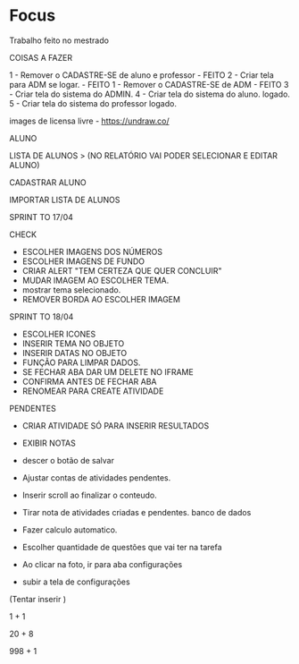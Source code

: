 # Focus
Trabalho feito no mestrado


COISAS A FAZER

1 - Remover o CADASTRE-SE de aluno e professor - FEITO
2 - Criar tela para ADM se logar. - FEITO
1 - Remover o CADASTRE-SE de ADM - FEITO
3 - Criar tela do sistema do ADMIN.
4 - Criar tela do sistema do aluno. logado.
5 - Criar tela do sistema do professor logado.



images de licensa livre - https://undraw.co/


ALUNO


LISTA DE ALUNOS > (NO RELATÓRIO VAI PODER SELECIONAR E EDITAR ALUNO)

CADASTRAR ALUNO

IMPORTAR LISTA DE ALUNOS






SPRINT TO 17/04

CHECK

- ESCOLHER IMAGENS DOS NÚMEROS
- ESCOLHER IMAGENS DE FUNDO
- CRIAR ALERT "TEM CERTEZA QUE QUER CONCLUIR"
- MUDAR IMAGEM AO ESCOLHER TEMA.
- mostrar tema selecionado.
- REMOVER BORDA AO ESCOLHER IMAGEM


SPRINT TO 18/04
- ESCOLHER ICONES
- INSERIR TEMA NO OBJETO
- INSERIR DATAS NO OBJETO
- FUNÇÃO PARA LIMPAR DADOS.
- SE FECHAR ABA DAR UM DELETE NO IFRAME
- CONFIRMA ANTES DE FECHAR ABA
- RENOMEAR PARA CREATE ATIVIDADE

PENDENTES



 - CRIAR ATIVIDADE SÓ PARA INSERIR RESULTADOS



 - EXIBIR NOTAS




- descer o botão de salvar
- Ajustar contas de atividades pendentes.
- Inserir scroll ao finalizar o conteudo.
- Tirar nota de atividades criadas e pendentes.
banco de dados


- Fazer calculo automatico.
- Escolher quantidade de questões que vai ter na tarefa




- Ao clicar na foto, ir para aba configurações
- subir a tela de configurações

(Tentar inserir )





1 + 1

20 + 8

998 + 1



